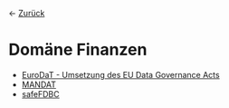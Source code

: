 &larr; [Zurück](..)
# Domäne Finanzen
- [EuroDaT - Umsetzung des EU Data Governance Acts](<EuroDaT - Umsetzung des EU Data Governance Acts/index.md>)
- [MANDAT](MANDAT/)
- [safeFDBC](<safeFDBC - KI-getriebene Datentreuhänder im Finanzsektor>)